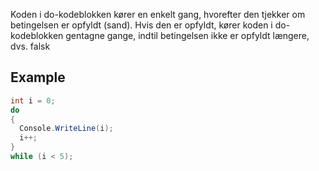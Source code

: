 Koden i do-kodeblokken kører en enkelt gang, hvorefter den tjekker om betingelsen er opfyldt (sand). Hvis den er opfyldt, kører koden i do-kodeblokken gentagne gange, indtil betingelsen ikke er opfyldt længere, dvs. falsk
## Example

```csharp
int i = 0;
do 
{
  Console.WriteLine(i);
  i++;
}
while (i < 5);
```